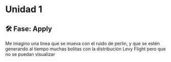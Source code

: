 # Unidad 1

## 🛠 Fase: Apply
Me imagino una línea que se mueva con el ruido de perlin, y que se estén generando al tiempo muchas bolitas con la distribución Levy Flight pero que no se puedan visualizar 
